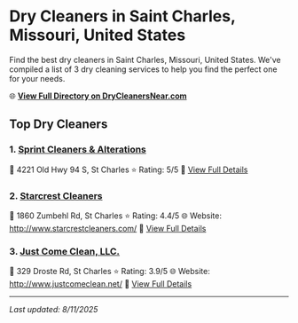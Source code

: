 # Dry Cleaners in Saint Charles, Missouri, United States

Find the best dry cleaners in Saint Charles, Missouri, United States. We've compiled a list of 3 dry cleaning services to help you find the perfect one for your needs.

🌐 **[View Full Directory on DryCleanersNear.com](https://drycleanersnear.com/city/US/Missouri/Saint%20Charles)**

## Top Dry Cleaners

### 1. [Sprint Cleaners & Alterations](https://drycleanersnear.com/dryCleaner/686f1eb21cef475d4de83c26/sprint-cleaners-alterations)
📍 4221 Old Hwy 94 S, St Charles
⭐ Rating: 5/5
🔗 [View Full Details](https://drycleanersnear.com/dryCleaner/686f1eb21cef475d4de83c26/sprint-cleaners-alterations)

### 2. [Starcrest Cleaners](https://drycleanersnear.com/dryCleaner/686f1eb01cef475d4de83be3/starcrest-cleaners)
📍 1860 Zumbehl Rd, St Charles
⭐ Rating: 4.4/5
🌐 Website: http://www.starcrestcleaners.com/
🔗 [View Full Details](https://drycleanersnear.com/dryCleaner/686f1eb01cef475d4de83be3/starcrest-cleaners)

### 3. [Just Come Clean, LLC.](https://drycleanersnear.com/dryCleaner/686f1eaf1cef475d4de83bab/just-come-clean-llc)
📍 329 Droste Rd, St Charles
⭐ Rating: 3.9/5
🌐 Website: http://www.justcomeclean.net/
🔗 [View Full Details](https://drycleanersnear.com/dryCleaner/686f1eaf1cef475d4de83bab/just-come-clean-llc)


---

*Last updated: 8/11/2025*

